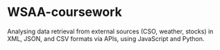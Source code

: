 # WSAA-coursework
Analysing data retrieval from external sources (CSO, weather, stocks) in XML, JSON, and CSV formats via APIs, using JavaScript and Python.
